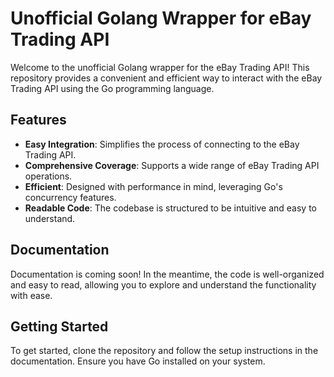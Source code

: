 # Unofficial Golang Wrapper for eBay Trading API

Welcome to the unofficial Golang wrapper for the eBay Trading API! This repository provides a convenient and efficient way to interact with the eBay Trading API using the Go programming language.

## Features

-   **Easy Integration**: Simplifies the process of connecting to the eBay Trading API.
-   **Comprehensive Coverage**: Supports a wide range of eBay Trading API operations.
-   **Efficient**: Designed with performance in mind, leveraging Go's concurrency features.
-   **Readable Code**: The codebase is structured to be intuitive and easy to understand.

## Documentation

Documentation is coming soon! In the meantime, the code is well-organized and easy to read, allowing you to explore and understand the functionality with ease.

## Getting Started

To get started, clone the repository and follow the setup instructions in the documentation. Ensure you have Go installed on your system.

